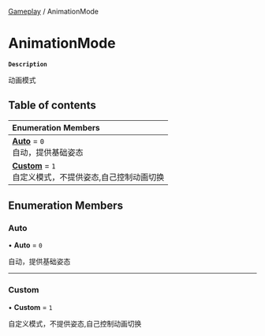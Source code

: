 [Gameplay](../modules/Gameplay.Gameplay.md) / AnimationMode

# AnimationMode <Badge type="tip" text="Enumeration" />

**`Description`**

动画模式

## Table of contents

| Enumeration Members |
| :-----|
| **[Auto](Gameplay.Gameplay.AnimationMode.md#auto)** = ``0`` <br> 自动，提供基础姿态|
| **[Custom](Gameplay.Gameplay.AnimationMode.md#custom)** = ``1`` <br> 自定义模式，不提供姿态,自己控制动画切换|

## Enumeration Members

### Auto

• **Auto** = ``0``

自动，提供基础姿态

___

### Custom

• **Custom** = ``1``

自定义模式，不提供姿态,自己控制动画切换
